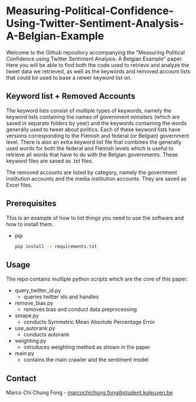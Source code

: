 # Measuring-Political-Confidence-Using-Twitter-Sentiment-Analysis-A-Belgian-Example

Welcome to the Github repository accompanying the "Measuring Political Confidence using Twitter Sentiment Analysis: A Belgian Example" paper.
Here you will be able to find both the code used to retrieve and analyze the tweet data we retrieved, as well as the keywords and removed account lists that
could be used to base a newer keyword list on.
## Keyword list + Removed Accounts
The keyword lists consist of multiple types of keywords, namely the keyword lists containing the names of government ministers (which are saved in separate folders by year) and the keywords containing the words generally used to tweet about politics. Each of these keyword lists have versions corresponding to the Flemish and federal (or Belgian) government level. There is also an extra keyword list file that combines the generally used words for both the federal and Flemish levels which is useful to retrieve all words that have to do with the Belgian governments. These keyword files are saved as .txt files.

The removed accounts are listed by category, namely the government institution accounts and the media institution accounts. They are saved as Excel files.

## Prerequisites

This is an example of how to list things you need to use the software and how to install them. 
* pip
  ```sh
  pip install -r requirements.txt
  ```

<!-- USAGE EXAMPLES -->
## Usage

The repo contains multiple python scripts which are the core of this paper. 

- query_twitter_id.py
  - queries twitter ids and handles 
- remove_bias.py
  - removes bias and conduct data preprocessing
- smape.py
  - conducts Symmetric Mean Absolute Percentage Error
- use_autorank.py
  - conducts autorank 
- weighting.py
  - introduces weighting method as shown in the paper
- main.py
  - contains the main crawler and the sentiment model

## Contact

Marco Chi Chung Fong - marcochichung.fong@student.kuleuven.be
